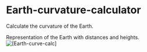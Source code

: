 # Earth-curvature-calculator
Calculate the curvature of the Earth.

Representation of the Earth with distances and heights.
![[Earth-curve-calc]](Earth-curve-calc.png)
